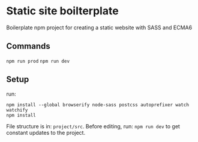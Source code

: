 # Static site boilterplate
Boilerplate npm project for creating a static website with SASS and ECMA6

## Commands
`npm run prod`
`npm run dev`

## Setup

run:
```
npm install --global browserify node-sass postcss autoprefixer watch watchify
npm install
```

File structure is in: `project/src`.
Before editing, run: `npm run dev` to get constant updates to the project.
